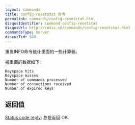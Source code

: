 ```yaml
---
layout: commands
title: config-resetstat 命令
permalink: commands/config-resetstat.html
disqusIdentifier: command_config-resetstat
disqusUrl: http://redis.cn/commands/config-resetstat.html
commandsType: server
discuzTid: 940
---
```


重置INFO命令统计里面的一些计算器。

被重置的数据如下:

	Keyspace hits
	Keyspace misses
	Number of commands processed
	Number of connections received
	Number of expired keys

## 返回值

[Status code reply](/topics/protocol.html#status-reply): 总是返回 OK.
